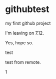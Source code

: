 # githubtest
my first github project

I'm leaving on 7.12.

Yes, hope so.

test

test from remote.

1